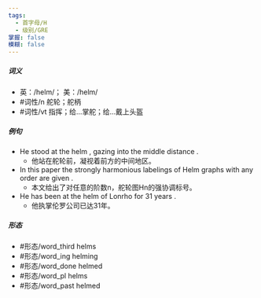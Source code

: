 ```yaml
---
tags:
  - 首字母/H
  - 级别/GRE
掌握: false
模糊: false
---
```

##### 词义
- 英：/helm/； 美：/helm/
- #词性/n  舵轮；舵柄
- #词性/vt  指挥；给…掌舵；给…戴上头盔
##### 例句
- He stood at the helm , gazing into the middle distance .
	- 他站在舵轮前，凝视着前方的中间地区。
- In this paper the strongly harmonious labelings of Helm graphs with any order are given .
	- 本文给出了对任意的阶数n，舵轮图Hn的强协调标号。
- He has been at the helm of Lonrho for 31 years .
	- 他执掌伦罗公司已达31年。
##### 形态
- #形态/word_third helms
- #形态/word_ing helming
- #形态/word_done helmed
- #形态/word_pl helms
- #形态/word_past helmed
